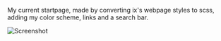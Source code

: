 My current startpage, made by converting ix's webpage styles to scss, adding my color scheme, links and a search bar.

![Screenshot](https://raw.githubusercontent.com/tudurom/startpage/master/screenshot.png)
